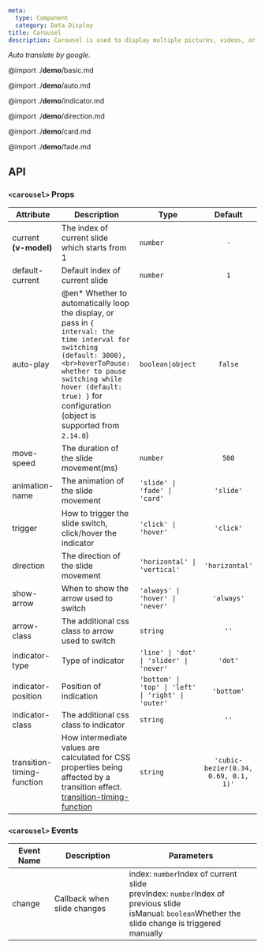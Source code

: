 ```yaml
meta:
  type: Component
  category: Data Display
title: Carousel
description: Carousel is used to display multiple pictures, videos, or embedded frames and other content in a loop, and supports automatic playback or manual switching by the user.
```

*Auto translate by google.*

@import ./__demo__/basic.md

@import ./__demo__/auto.md

@import ./__demo__/indicator.md

@import ./__demo__/direction.md

@import ./__demo__/card.md

@import ./__demo__/fade.md

## API


### `<carousel>` Props

|Attribute|Description|Type|Default|
|---|---|---|:---:|
|current **(v-model)**|The index of current slide which starts from 1|`number`|`-`|
|default-current|Default index of current slide|`number`|`1`|
|auto-play|@en* Whether to automatically loop the display, or pass in `{ interval: the time interval for switching (default: 3000),<br>hoverToPause: whether to pause switching while hover (default: true) }` for configuration (object is supported from `2.14.0`)|`boolean\|object`|`false`|
|move-speed|The duration of the slide movement(ms)|`number`|`500`|
|animation-name|The animation of the slide movement|`'slide' \| 'fade' \| 'card'`|`'slide'`|
|trigger|How to trigger the slide switch, click/hover the indicator|`'click' \| 'hover'`|`'click'`|
|direction|The direction of the slide movement|`'horizontal' \| 'vertical'`|`'horizontal'`|
|show-arrow|When to show the arrow used to switch|`'always' \| 'hover' \| 'never'`|`'always'`|
|arrow-class|The additional css class to arrow used to switch|`string`|`''`|
|indicator-type|Type of indicator|`'line' \| 'dot' \| 'slider' \| 'never'`|`'dot'`|
|indicator-position|Position of indication|`'bottom' \| 'top' \| 'left' \| 'right' \| 'outer'`|`'bottom'`|
|indicator-class|The additional css class to indicator|`string`|`''`|
|transition-timing-function|How intermediate values are calculated for CSS properties being affected by a transition effect.<br>[transition-timing-function](https://developer.mozilla.org/zh-CN/docs/Web/CSS/transition-timing-function)|`string`|`'cubic-bezier(0.34, 0.69, 0.1, 1)'`|
### `<carousel>` Events

|Event Name|Description|Parameters|
|---|---|---|
|change|Callback when slide changes|index: `number`Index of current slide<br>prevIndex: `number`Index of previous slide<br>isManual: `boolean`Whether the slide change is triggered manually|


